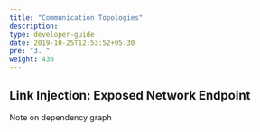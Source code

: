 ```yaml
---
title: "Communication Topologies"
description:
type: developer-guide
date: 2019-10-25T12:53:52+05:30
pre: "3. "
weight: 430
---
```

## Link Injection: Exposed Network Endpoint

Note on dependency graph